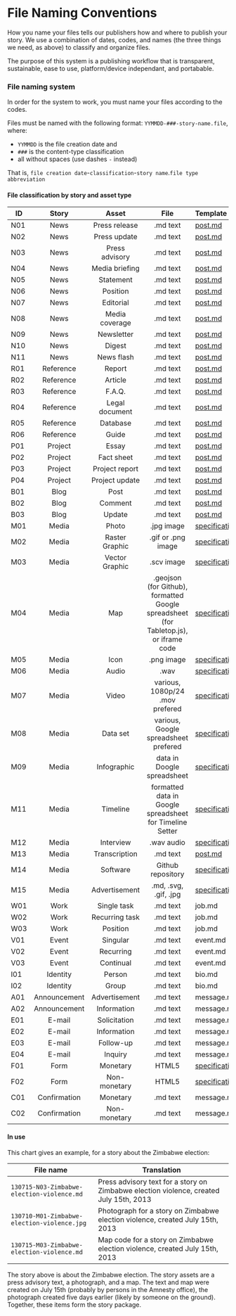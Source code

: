 File Naming Conventions
=========================

How you name your files tells our publishers how and where to publish your story. We use a combination of dates, codes, and names (the three things we need, as above) to classify and organize files.

The purpose of this system is a publishing workflow that is transparent, sustainable, ease to use, platform/device independant, and portabable.

### File naming system

In order for the system to work, you must name your files according to the codes. 

Files must be named with the following format: `YYMMDD-###-story-name.file`, where:

- `YYMMDD` is the file creation date and
- `###` is the content-type classification 
- all without spaces (use dashes `-` instead)

That is, `file creation date`-`classification`-`story name`.`file type abbreviation`

#### File classification by story and asset type

| ID | Story | Asset | File | Template
| --- | :----------: | :-----: | :-----: | :----
| N01 | News | Press release | .md text | [post.md](https://raw.github.com/AmnestyInternational/ContentKit/master/templates/post.md)
| N02 | News | Press update | .md text | [post.md](https://raw.github.com/AmnestyInternational/ContentKit/master/templates/post.md)
| N03 | News | Press advisory | .md text | [post.md](https://raw.github.com/AmnestyInternational/ContentKit/master/templates/post.md)
| N04 | News | Media briefing | .md text | [post.md](https://raw.github.com/AmnestyInternational/ContentKit/master/templates/post.md)
| N05 | News | Statement | .md text | [post.md](https://raw.github.com/AmnestyInternational/ContentKit/master/templates/post.md)
| N06 | News | Position | .md text | [post.md](https://raw.github.com/AmnestyInternational/ContentKit/master/templates/post.md)
| N07 | News | Editorial | .md text | [post.md](https://raw.github.com/AmnestyInternational/ContentKit/master/templates/post.md)
| N08 | News | Media coverage | .md text | [post.md](https://raw.github.com/AmnestyInternational/ContentKit/master/templates/post.md)
| N09 | News | Newsletter | .md text | [post.md](https://raw.github.com/AmnestyInternational/ContentKit/master/templates/post.md)
| N10 | News | Digest | .md text | [post.md](https://raw.github.com/AmnestyInternational/ContentKit/master/templates/post.md)
| N11 | News | News flash | .md text | [post.md](https://raw.github.com/AmnestyInternational/ContentKit/master/templates/post.md)
| R01 | Reference | Report | .md text | [post.md](https://raw.github.com/AmnestyInternational/ContentKit/master/templates/post.md)
| R02 | Reference | Article | .md text | [post.md](https://raw.github.com/AmnestyInternational/ContentKit/master/templates/post.md)
| R03 | Reference | F.A.Q. | .md text | [post.md](https://raw.github.com/AmnestyInternational/ContentKit/master/templates/post.md)
| R04 | Reference | Legal document | .md text | [post.md](https://raw.github.com/AmnestyInternational/ContentKit/master/templates/post.md)
| R05 | Reference | Database | .md text | [post.md](https://raw.github.com/AmnestyInternational/ContentKit/master/templates/post.md)
| R06 | Reference | Guide | .md text | [post.md](https://raw.github.com/AmnestyInternational/ContentKit/master/templates/post.md)
| P01 | Project | Essay | .md text | [post.md](https://raw.github.com/AmnestyInternational/ContentKit/master/templates/post.md)
| P02 | Project | Fact sheet | .md text | [post.md](https://raw.github.com/AmnestyInternational/ContentKit/master/templates/post.md)
| P03 | Project | Project report | .md text | [post.md](https://raw.github.com/AmnestyInternational/ContentKit/master/templates/post.md)
| P04 | Project | Project update | .md text | [post.md](https://raw.github.com/AmnestyInternational/ContentKit/master/templates/post.md)
| B01 | Blog | Post | .md text | [post.md](https://raw.github.com/AmnestyInternational/ContentKit/master/templates/post.md)
| B02 | Blog | Comment | .md text | [post.md](https://raw.github.com/AmnestyInternational/ContentKit/master/templates/post.md)
| B03 | Blog | Update | .md text | [post.md](https://raw.github.com/AmnestyInternational/ContentKit/master/templates/post.md)
| M01 | Media | Photo | .jpg image | [specifications](/rules/formats/)
| M02 | Media | Raster Graphic | .gif or .png image | [specifications](/rules/formats/)
| M03 | Media | Vector Graphic | .scv image | [specifications](/rules/formats/)
| M04 | Media | Map | .geojson (for Github), formatted Google spreadsheet (for Tabletop.js), or iframe code  | [specifications](/rules/formats/)
| M05 | Media | Icon | .png image | [specifications](/rules/formats/)
| M06 | Media | Audio | .wav  | [specifications](/rules/formats/)
| M07 | Media | Video | various, 1080p/24 .mov prefered | [specifications](/rules/formats/)
| M08 | Media | Data set | various, Google spreadsheet prefered | [specifications](/rules/formats/)
| M09 | Media | Infographic | data in Doogle spreadsheet | [specifications](/rules/formats/)
| M11 | Media | Timeline | formatted data in Google spreadsheet for Timeline Setter | [specifications](/rules/formats/)
| M12 | Media | Interview | .wav audio | [specifications](/rules/formats/)
| M13 | Media | Transcription | .md text | [post.md](https://raw.github.com/AmnestyInternational/ContentKit/master/templates/post.md)
| M14 | Media | Software | Github repository | [specifications](/rules/formats/)
| M15 | Media | Advertisement | .md, .svg, .gif, .jpg | [specifications](/rules/formats/)
| W01 | Work | Single task | .md text | job.md
| W02 | Work | Recurring task | .md text | job.md
| W03 | Work | Position | .md text | job.md 
| V01 | Event | Singular | .md text | event.md
| V02 | Event | Recurring | .md text | event.md
| V03 | Event | Continual | .md text | event.md 
| I01 | Identity | Person | .md text | bio.md 
| I02 | Identity | Group | .md text | bio.md
| A01 | Announcement | Advertisement | .md text | message.md
| A02 | Announcement | Information | .md text | message.md
| E01 | E-mail | Solicitation | .md text | message.md
| E02 | E-mail | Information | .md text | message.md
| E03 | E-mail | Follow-up | .md text | message.md
| E04 | E-mail | Inquiry | .md text | message.md
| F01 | Form | Monetary | HTML5 | [specifications](/rules/formats/)
| F02 | Form | Non-monetary | HTML5 | [specifications](/rules/formats/) 
| C01 | Confirmation | Monetary | .md text | message.md
| C02 | Confirmation | Non-monetary | .md text | message.md

#### In use
This chart gives an example, for a story about the Zimbabwe election:

| File name | Translation |
| ------- | --------- |
| `130715-N03-Zimbabwe-election-violence.md` | Press advisory text for a story on Zimbabwe election violence, created July 15th, 2013 |
| `130710-M01-Zimbabwe-election-violence.jpg` | Photograph for a story on Zimbabwe election violence, created July 15th, 2013 |
| `130715-M03-Zimbabwe-election-violence.md` | Map code for a story on Zimbabwe election violence, created July 15th, 2013 |

The story above is about the Zimbabwe election. The story assets are a press advisory text, a photograph, and a map. The text and map were created on July 15th (probably by persons in the Amnesty office), the photograph created five days earlier (likely by someone on the ground). Together, these items form the story package.
